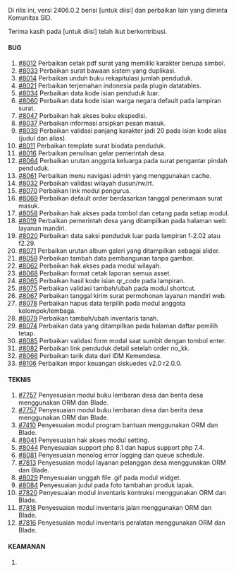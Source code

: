 Di rilis ini, versi 2406.0.2 berisi [untuk diisi] dan perbaikan lain yang diminta Komunitas SID.

Terima kasih pada [untuk diisi] telah ikut berkontribusi.


#### BUG

1. [#8012](https://github.com/OpenSID/OpenSID/issues/8012) Perbaikan cetak pdf surat yang memiliki karakter berupa simbol.
2. [#8033](https://github.com/OpenSID/OpenSID/issues/8033) Perbaikan surat bawaan sistem yang duplikasi.
3. [#8014](https://github.com/OpenSID/OpenSID/issues/8014) Perbaikan unduh buku rekapitulasi jumlah penduduk.
4. [#8021](https://github.com/OpenSID/OpenSID/issues/8021) Perbaikan terjemahan indonesia pada plugin datatables.
5. [#8034](https://github.com/OpenSID/OpenSID/issues/8034) Perbaikan data kode isian penduduk luar.
6. [#8060](https://github.com/OpenSID/OpenSID/issues/8060) Perbaikan data kode isian warga negara default pada lampiran surat.
7. [#8047](https://github.com/OpenSID/OpenSID/issues/8047) Perbaikan hak akses buku ekspedisi.
8. [#8037](https://github.com/OpenSID/OpenSID/issues/8037) Perbaikan informasi arsipkan pesan masuk.
9. [#8039](https://github.com/OpenSID/OpenSID/issues/8039) Perbaikan validasi panjang karakter jadi 20 pada isian kode alias (judul dan alias).
10. [#8011](https://github.com/OpenSID/OpenSID/issues/8011) Perbaikan template surat biodata penduduk.
11. [#8016](https://github.com/OpenSID/OpenSID/issues/8016) Perbaikan penulisan gelar pemerintah desa.
12. [#8064](https://github.com/OpenSID/OpenSID/issues/8064) Perbaikan urutan anggota keluarga pada surat pengantar pindah penduduk.
13. [#8061](https://github.com/OpenSID/OpenSID/issues/8061) Perbaikan menu navigasi admin yang menggunakan cache.
14. [#8032](https://github.com/OpenSID/OpenSID/issues/8032) Perbaikan validasi wilayah dusun/rw/rt.
15. [#8070](https://github.com/OpenSID/OpenSID/issues/8070) Perbaikan link modul pengurus.
16. [#8069](https://github.com/OpenSID/OpenSID/issues/8069) Perbaikan default order berdasarkan tanggal penerimaan surat masuk.
17. [#8058](https://github.com/OpenSID/OpenSID/issues/8058) Perbaikan hak akses pada tombol dan cetang pada setiap modul.
18. [#8019](https://github.com/OpenSID/OpenSID/issues/8019) Perbaikan pemerintah desa yang ditampilkan pada halaman web layanan mandiri.
19. [#8020](https://github.com/OpenSID/OpenSID/issues/8020) Perbaikan data saksi penduduk luar pada lampiran f-2.02 atau f2.29.
20. [#8071](https://github.com/OpenSID/OpenSID/issues/8071) Perbaikan urutan album galeri yang ditampilkan sebagai slider.
21. [#8059](https://github.com/OpenSID/OpenSID/issues/8059) Perbaikan tambah data pembangunan tanpa gambar.
22. [#8062](https://github.com/OpenSID/OpenSID/issues/8062) Perbaikan hak akses pada modul wilayah.
23. [#8068](https://github.com/OpenSID/OpenSID/issues/8068) Perbaikan format cetak laporan semua asset.
24. [#8065](https://github.com/OpenSID/OpenSID/issues/8065) Perbaikan hasil kode isian qr_code pada lampiran.
25. [#8075](https://github.com/OpenSID/OpenSID/issues/8075) Perbaikan validasi tambah/ubah pada modul shortcut.
26. [#8067](https://github.com/OpenSID/OpenSID/issues/8067) Perbaikan tanggal kirim surat permohonan layanan mandiri web.
27. [#8078](https://github.com/OpenSID/OpenSID/issues/8078) Perbaikan hapus data terpilih pada modul anggota kelompok/lembaga.
28. [#8079](https://github.com/OpenSID/OpenSID/issues/8079) Perbaikan tambah/ubah inventaris tanah.
29. [#8074](https://github.com/OpenSID/OpenSID/issues/8074) Perbaikan data yang ditampilkan pada halaman daftar pemilih tetap.
30. [#8085](https://github.com/OpenSID/OpenSID/issues/8085) Perbaikan validasi form modal saat sumbit dengan tombol enter.
31. [#8082](https://github.com/OpenSID/OpenSID/issues/8082) Perbaikan link penduduk detail setelah order no_kk.
32. [#8066](https://github.com/OpenSID/OpenSID/issues/8066) Perbaikan tarik data dari IDM Kemendesa.
33. [#8106](https://github.com/OpenSID/OpenSID/issues/8106) Perbaikan impor keuangan siskuedes v2.0 r2.0.0.


#### TEKNIS

1. [#7757](https://github.com/OpenSID/OpenSID/issues/7757) Penyesuaian modul buku lembaran desa dan berita desa menggunakan ORM dan Blade.
1. [#7757](https://github.com/OpenSID/OpenSID/issues/7757) Penyesuaian modul buku lembaran desa dan berita desa menggunakan ORM dan Blade.
3. [#7410](https://github.com/OpenSID/OpenSID/issues/7410) Penyesuaian modul program bantuan menggunakan ORM dan Blade.
4. [#8041](https://github.com/OpenSID/OpenSID/issues/8041) Penyesuaian hak akses modul setting.
5. [#8044](https://github.com/OpenSID/OpenSID/issues/8044) Penyesuaian support php 8.1 dan hapus support php 7.4.
6. [#8081](https://github.com/OpenSID/OpenSID/issues/8081) Penyesuaian monolog error logging dan queue schedule.
7. [#7813](https://github.com/OpenSID/OpenSID/issues/7813) Penyesuaian modul layanan pelanggan desa menggunakan ORM dan Blade.
8. [#8029](https://github.com/OpenSID/OpenSID/issues/8029) Penyesuaian unggah file .gif pada modul widget.
9. [#8084](https://github.com/OpenSID/OpenSID/issues/8084) Penyesuaian judul pada foto tambahan produk lapak.
10. [#7820](https://github.com/OpenSID/OpenSID/issues/7820) Penyesuaian modul inventaris kontruksi menggunakan ORM dan Blade.
11. [#7818](https://github.com/OpenSID/OpenSID/issues/7818) Penyesuaian modul inventaris jalan menggunakan ORM dan Blade.
12. [#7816](https://github.com/OpenSID/OpenSID/issues/7816) Penyesuaian modul inventaris peralatan menggunakan ORM dan Blade.


#### KEAMANAN

1.
